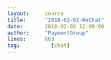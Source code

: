 ```yaml
---
layout:     source 
title:      "2018-02-02-WeChat"
date:       2018-02-02 12:00:00
author:     "PaymentGroup"
lines:      663 
tag:		  [chat]
---
```

